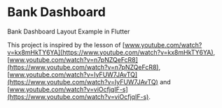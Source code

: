 # Bank Dashboard

Bank Dashboard Layout Example in Flutter

This project is inspired by the lesson of [www.youtube.com/watch?v=kx8mHkTY6YA](https://www.youtube.com/watch?v=kx8mHkTY6YA), [www.youtube.com/watch?v=n7pNZQeFcR8](https://www.youtube.com/watch?v=n7pNZQeFcR8), [www.youtube.com/watch?v=IyFUW7JAvTQ](https://www.youtube.com/watch?v=IyFUW7JAvTQ) and [www.youtube.com/watch?v=viOcfjqIF-s](https://www.youtube.com/watch?v=viOcfjqIF-s).

